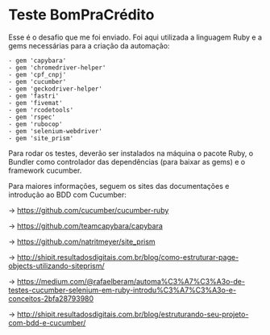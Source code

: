 # Teste BomPraCrédito

Esse é o desafio que me foi enviado.
Foi aqui utilizada a linguagem Ruby e a gems necessárias para a criação da automação:
```
- gem 'capybara'
- gem 'chromedriver-helper'
- gem 'cpf_cnpj'
- gem 'cucumber'
- gem 'geckodriver-helper'
- gem 'fastri'
- gem 'fivemat'
- gem 'rcodetools'
- gem 'rspec'
- gem 'rubocop'
- gem 'selenium-webdriver'
- gem 'site_prism'
```
Para rodar os testes, deverão ser instalados na máquina o pacote Ruby, o Bundler como controlador das dependências
(para baixar as gems) e o framework cucumber.

Para maiores informações, seguem os sites das documentações e introdução ao BDD com Cucumber:

→ https://github.com/cucumber/cucumber-ruby

→ https://github.com/teamcapybara/capybara

→ https://github.com/natritmeyer/site_prism

→ http://shipit.resultadosdigitais.com.br/blog/como-estruturar-page-objects-utilizando-siteprism/

→ https://medium.com/@rafaelberam/automa%C3%A7%C3%A3o-de-testes-cucumber-selenium-em-ruby-introdu%C3%A7%C3%A3o-e-conceitos-2bfa28793980

→ http://shipit.resultadosdigitais.com.br/blog/estruturando-seu-projeto-com-bdd-e-cucumber/
